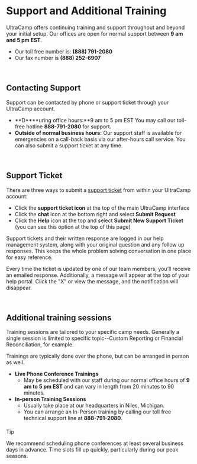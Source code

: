 # Support and Additional Training
UltraCamp offers continuing training and support throughout and beyond your initial setup. Our offices are open for normal support between **9 am and 5 pm EST**.


* Our toll free number is: **(888) 791-2080**
* Our fax number is **(888) 252-6907**


 


## Contacting Support


Support can be contacted by phone or support ticket through your UltraCamp account.


* **D****uring office hours:**9 am to 5 pm EST You may call our toll-free hotline **888-791-2080** for support.
* **Outside of normal business hours:** Our support staff is available for emergencies on a call-back basis via our after-hours call service. You can also submit a support ticket at any time.


 


## Support Ticket


There are three ways to submit a [support ticket](https://help.ultracamp.com/hc/en-us/requests/new) from within your UltraCamp account:


* Click the **support ticket icon** at the top of the main UltraCamp interface
* Click the **chat** icon at the bottom right and select **Submit Request**
* Click the **Help** icon at the top and select **Submit New Support Ticket** (you can see this option at the top of this page)


Support tickets and their written response are logged in our help management system, along with your original question and any follow up responses. This keeps the whole problem solving conversation in one place for easy reference.


Every time the ticket is updated by one of our team members, you’ll receive an emailed response. Additionally, a message will appear at the top of your help portal. Click the "X" or view the message, and the notification will disappear.


 


## Additional training sessions


Training sessions are tailored to your specific camp needs. Generally a single session is limited to specific topic--Custom Reporting or Financial Reconciliation, for example. 


Trainings are typically done over the phone, but can be arranged in person as well.


* **Live Phone Conference Trainings**
	+ May be scheduled with our staff during our normal office hours of **9 am to 5 pm EST** and can vary in length from 20 minutes to 90 minutes.
* **In-person Training Sessions**
	+ Usually take place at our headquarters in Niles, Michigan.
	+ You can arrange an In-Person training by calling our toll free technical support line at **888-791-2080**.



#### 
 Tip


We recommend scheduling phone conferences at least several business days in advance. Time slots fill up quickly, particularly during our peak seasons.


